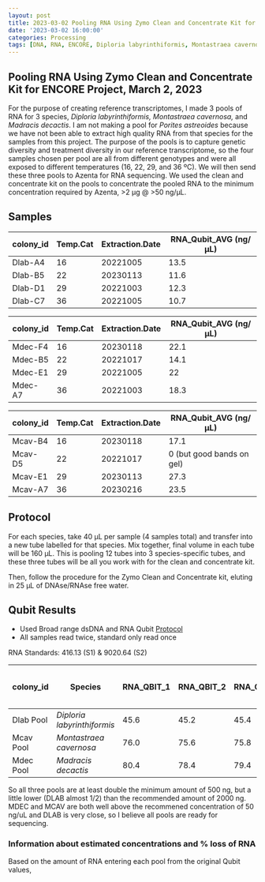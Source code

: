 ```yaml
---
layout: post
title: 2023-03-02 Pooling RNA Using Zymo Clean and Concentrate Kit for ENCORE Project
date: '2023-03-02 16:00:00'
categories: Processing
tags: [DNA, RNA, ENCORE, Diploria labyrinthiformis, Montastraea cavernosa, Madracis decactis, Porites astreoides]
---
```


## Pooling RNA Using Zymo Clean and Concentrate Kit for ENCORE Project, March 2, 2023

For the purpose of creating reference transcriptomes, I made 3 pools of RNA for 3 species, *Diploria labyrinthiformis, Montastraea cavernosa,* and *Madracis decactis*. I am not making a pool for *Porites astreoides* because we have not been able to extract high quality RNA from that species for the samples from this project. The purpose of the pools is to capture genetic diversity and treatment diversity in our reference transcriptome, so the four samples chosen per pool are all from different genotypes and were all exposed to different temperatures (16, 22, 29, and 36 ºC). We will then send these three pools to Azenta for RNA sequencing. We used the clean and concentrate kit on the pools to concentrate the pooled RNA to the minimum concentration required by Azenta, >2 µg @ >50 ng/µL.


## Samples

| colony_id | Temp.Cat | Extraction.Date | RNA_Qubit_AVG (ng/µL) |
|-----------|----------|-----------------|-----------|
| Dlab-A4   | 16       | 20221005        | 13.5      |
| Dlab-B5   | 22       | 20230113        | 11.6      |
| Dlab-D1   | 29       | 20221003        | 12.3      |
| Dlab-C7   | 36       | 20221005        | 10.7      |

| colony_id | Temp.Cat | Extraction.Date | RNA_Qubit_AVG (ng/µL) |
|-----------|----------|-----------------|-----------|
| Mdec-F4   | 16       | 20230118        | 22.1      |
| Mdec-B5   | 22       | 20221017        | 14.1      |
| Mdec-E1   | 29       | 20221005        | 22        |
| Mdec-A7   | 36       | 20221003        | 18.3      |

| colony_id | Temp.Cat | Extraction.Date | RNA_Qubit_AVG (ng/µL) |
|-----------|----------|-----------------|-----------|
| Mcav-B4   | 16       | 20230118        | 17.1      |
| Mcav-D5   | 22       | 20221017        | 0    (but good bands on gel)     |
| Mcav-E1   | 29       | 20230113        | 27.3      |
| Mcav-A7   | 36       | 20230216        | 23.5      |


## Protocol

For each species, take 40 µL per sample (4 samples total) and transfer into a new tube labelled for that species. Mix together, final volume in each tube will be 160 µL. This is pooling 12 tubes into 3 species-specific tubes, and these three tubes will be all you work with for the clean and concentrate kit.

Then, follow the procedure for the Zymo Clean and Concentrate kit, eluting in 25 µL of DNAse/RNAse free water.

## Qubit Results

- Used Broad range dsDNA and RNA Qubit [Protocol](https://zdellaert.github.io/ZD_Putnam_Lab_Notebook/Qubit-Protocol/)
- All samples read twice, standard only read once

 RNA Standards: 416.13 (S1) & 9020.64 (S2)

| colony_id | Species                     | RNA_QBIT_1 | RNA_QBIT_2 | RNA_QBIT_AVG | Volume (uL), after Qubit| Amount RNA (ng) |
|-----------|-----------------------------|------------|------------|--------------|-------------|-----------------|
| Dlab Pool | *Diploria labyrinthiformis* | 45.6       | 45.2       | 45.4         | 24          | 1089.6            |
| Mcav Pool | *Montastraea cavernosa*     | 76.0       | 75.6       | 75.8         | 24          | 1819.2            |
| Mdec Pool | *Madracis decactis*         | 80.4       | 78.4       | 79.4         | 24          | 1905.6           |

So all three pools are at least double the minimum amount of 500 ng, but a little lower (DLAB almost 1/2) than the recommended amount of 2000 ng. MDEC and MCAV are both well above the recommened concentration of 50 ng/uL and DLAB is very close, so I believe all pools are ready for sequencing.

### Information about estimated concentrations and % loss of RNA

Based on the amount of RNA entering each pool from the original Qubit values, 